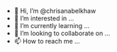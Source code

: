 - 👋 Hi, I’m @chrisanabelkhaw
- 👀 I’m interested in ...
- 🌱 I’m currently learning ...
- 💞️ I’m looking to collaborate on ...
- 📫 How to reach me ...

<!---
chrisanabelkhaw/chrisanabelkhaw is a ✨ special ✨ repository because its `README.md` (this file) appears on your GitHub profile.
You can click the Preview link to take a look at your changes.
--->
